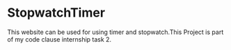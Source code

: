 # StopwatchTimer
This website can be used for using timer and stopwatch.This Project is part of my code clause internship task 2.
